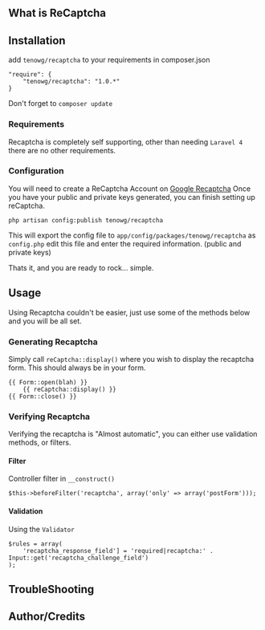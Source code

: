 ## What is ReCaptcha

## Installation
add `tenowg/recaptcha` to your requirements in composer.json

    "require": {
        "tenowg/recaptcha": "1.0.*"
    }

Don't forget to `composer update`
### Requirements
Recaptcha is completely self supporting, other than needing `Laravel 4` there are no other requirements.

### Configuration
You will need to create a ReCaptcha Account on [Google Recaptcha](https://www.google.com/recaptcha/admin#whyrecaptcha)
Once you have your public and private keys generated, you can finish setting up reCaptcha.

    php artisan config:publish tenowg/recaptcha

This will export the config file to `app/config/packages/tenowg/recaptcha` as `config.php` edit this file and enter the required information. (public and private keys)

Thats it, and you are ready to rock... simple.


## Usage
Using Recaptcha couldn't be easier, just use some of the methods below and you will be all set.
### Generating Recaptcha
Simply call `reCaptcha::display()` where you wish to display the recaptcha form. This should always be in your
form.

    {{ Form::open(blah) }}
    	{{ reCaptcha::display() }}
    {{ Form::close() }}

### Verifying Recaptcha
Verifying the recaptcha is "Almost automatic", you can either use validation methods, or filters.

#### Filter
Controller filter in `__construct()`

    $this->beforeFilter('recaptcha', array('only' => array('postForm')));

#### Validation
Using the `Validator`

    $rules = array(
        'recaptcha_response_field'] = 'required|recaptcha:' . Input::get('recaptcha_challenge_field')
    );

## TroubleShooting

## Author/Credits

